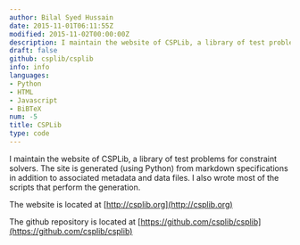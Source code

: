 ```yaml
---
author: Bilal Syed Hussain
date: 2015-11-01T06:11:55Z
modified: 2015-11-02T00:00:00Z
description: I maintain the website of CSPLib, a library of test problems for constraint solvers.
draft: false
github: csplib/csplib
info: info
languages:
- Python
- HTML
- Javascript
- BiBTeX
num: -5
title: CSPLib
type: code
---
```


I maintain the website of CSPLib, a library of test problems for constraint solvers. The site is generated (using Python) from markdown specifications in addition to associated metadata and data files.  I also wrote most of the scripts that perform the generation.

The website is located at [http://csplib.org](http://csplib.org)

The github repository is located at [https://github.com/csplib/csplib](https://github.com/csplib/csplib)

